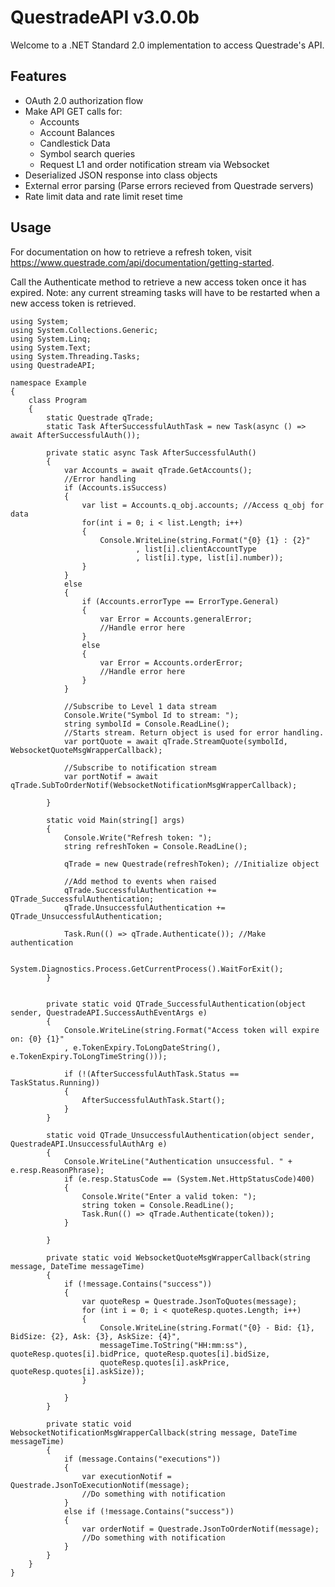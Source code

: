# QuestradeAPI v3.0.0b
Welcome to a .NET Standard 2.0 implementation to access Questrade's API.

## Features
- OAuth 2.0 authorization flow
- Make API GET calls for:
    - Accounts
    - Account Balances
    - Candlestick Data
    - Symbol search queries
    - Request L1 and order notification stream via Websocket
- Deserialized JSON response into class objects
- External error parsing (Parse errors recieved from Questrade servers)
- Rate limit data and rate limit reset time

## Usage
For documentation on how to retrieve a refresh token, visit https://www.questrade.com/api/documentation/getting-started.

Call the Authenticate method to retrieve a new access token once it has expired. 
Note: any current streaming tasks will have to be restarted when a new access token is retrieved.
```
using System;
using System.Collections.Generic;
using System.Linq;
using System.Text;
using System.Threading.Tasks;
using QuestradeAPI;

namespace Example
{
    class Program
    {
        static Questrade qTrade;
        static Task AfterSuccessfulAuthTask = new Task(async () => await AfterSuccessfulAuth());

        private static async Task AfterSuccessfulAuth()
        {
            var Accounts = await qTrade.GetAccounts();
            //Error handling
            if (Accounts.isSuccess)
            {
                var list = Accounts.q_obj.accounts; //Access q_obj for data
                for(int i = 0; i < list.Length; i++)
                {
                    Console.WriteLine(string.Format("{0} {1} : {2}"
                            , list[i].clientAccountType
                            , list[i].type, list[i].number));
                }
            }
            else
            {
                if (Accounts.errorType == ErrorType.General)
                {
                    var Error = Accounts.generalError;
                    //Handle error here
                }
                else
                {
                    var Error = Accounts.orderError;
                    //Handle error here
                }
            }

            //Subscribe to Level 1 data stream
            Console.Write("Symbol Id to stream: ");
            string symbolId = Console.ReadLine();
            //Starts stream. Return object is used for error handling.
            var portQuote = await qTrade.StreamQuote(symbolId, WebsocketQuoteMsgWrapperCallback); 

            //Subscribe to notification stream
            var portNotif = await qTrade.SubToOrderNotif(WebsocketNotificationMsgWrapperCallback);

        }

        static void Main(string[] args)
        {
            Console.Write("Refresh token: ");
            string refreshToken = Console.ReadLine();

            qTrade = new Questrade(refreshToken); //Initialize object

            //Add method to events when raised
            qTrade.SuccessfulAuthentication += QTrade_SuccessfulAuthentication;
            qTrade.UnsuccessfulAuthentication += QTrade_UnsuccessfulAuthentication;

            Task.Run(() => qTrade.Authenticate()); //Make authentication

            System.Diagnostics.Process.GetCurrentProcess().WaitForExit();
        }


        private static void QTrade_SuccessfulAuthentication(object sender, QuestradeAPI.SuccessAuthEventArgs e)
        {
            Console.WriteLine(string.Format("Access token will expire on: {0} {1}"
            , e.TokenExpiry.ToLongDateString(), e.TokenExpiry.ToLongTimeString()));

            if (!(AfterSuccessfulAuthTask.Status == TaskStatus.Running))
            {
                AfterSuccessfulAuthTask.Start();
            }
        }

        static void QTrade_UnsuccessfulAuthentication(object sender, QuestradeAPI.UnsuccessfulAuthArg e)
        {
            Console.WriteLine("Authentication unsuccessful. " + e.resp.ReasonPhrase);
            if (e.resp.StatusCode == (System.Net.HttpStatusCode)400)
            {
                Console.Write("Enter a valid token: ");
                string token = Console.ReadLine();
                Task.Run(() => qTrade.Authenticate(token));
            }

        }

        private static void WebsocketQuoteMsgWrapperCallback(string message, DateTime messageTime)
        {
            if (!message.Contains("success"))
            {
                var quoteResp = Questrade.JsonToQuotes(message);
                for (int i = 0; i < quoteResp.quotes.Length; i++)
                {
                    Console.WriteLine(string.Format("{0} - Bid: {1}, BidSize: {2}, Ask: {3}, AskSize: {4}",
                    messageTime.ToString("HH:mm:ss"), quoteResp.quotes[i].bidPrice, quoteResp.quotes[i].bidSize,
                    quoteResp.quotes[i].askPrice, quoteResp.quotes[i].askSize));
                }

            }
        }

        private static void WebsocketNotificationMsgWrapperCallback(string message, DateTime messageTime)
        {
            if (message.Contains("executions"))
            {
                var executionNotif = Questrade.JsonToExecutionNotif(message);
                //Do something with notification
            }
            else if (!message.Contains("success"))
            {
                var orderNotif = Questrade.JsonToOrderNotif(message);
                //Do something with notification
            }
        }
    }
}
```
